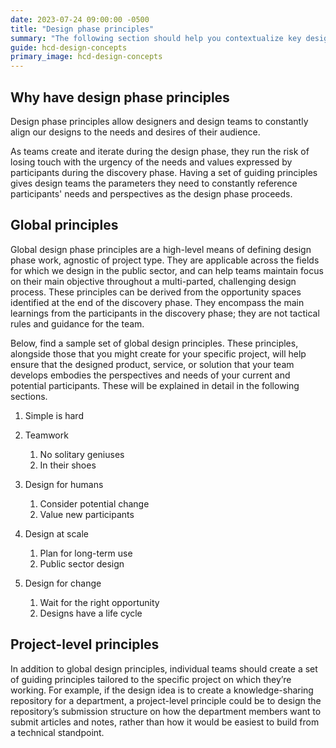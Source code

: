 ```yaml
---
date: 2023-07-24 09:00:00 -0500
title: "Design phase principles"
summary: "The following section should help you contextualize key design phase principles"
guide: hcd-design-concepts
primary_image: hcd-design-concepts
---
```


## Why have design phase principles

Design phase principles allow designers and design teams to constantly align our designs to the needs and desires of their audience. 

As teams create and iterate during the design phase, they run the risk of losing touch with the urgency of the needs and values expressed by participants during the discovery phase. Having a set of guiding principles gives design teams the parameters they need to constantly reference participants' needs and perspectives as the design phase proceeds.


## Global principles

Global design phase principles are a high-level means of defining design phase work, agnostic of project type. They are applicable across the fields for which we design in the public sector, and can help teams maintain focus on their main objective throughout a multi-parted, challenging design process. These principles can be derived from the opportunity spaces identified at the end of the discovery phase. They encompass the main learnings from the participants in the discovery phase; they are not tactical rules and guidance for the team.

Below, find a sample set of global design principles. These principles, alongside those that you might create for your specific project, will help ensure that the designed product, service, or solution that your team develops embodies the perspectives and needs of your current and potential participants. These will be explained in detail in the following sections.

1. Simple is hard

2. Teamwork

   1. No solitary geniuses
   2. In their shoes

3. Design for humans

   1. Consider potential change
   2. Value new participants

4. Design at scale

   1. Plan for long-term use
   2. Public sector design

5. Design for change

   1. Wait for the right opportunity
   2. Designs have a life cycle


## Project-level principles

In addition to global design principles, individual teams should create a set of guiding principles tailored to the specific project on which they’re working. For example, if the design idea is to create a knowledge-sharing repository for a department, a project-level principle could be to design the repository’s submission structure on how the department members want to submit articles and notes, rather than how it would be easiest to build from a technical standpoint.
